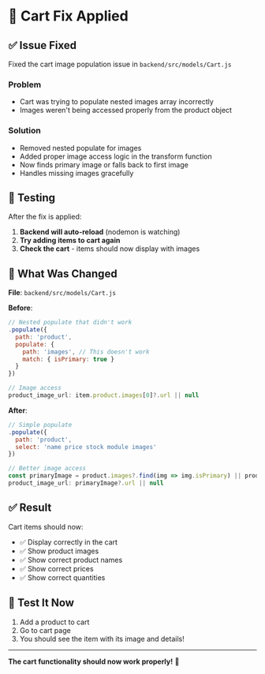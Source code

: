 # 🛒 Cart Fix Applied

## ✅ **Issue Fixed**

Fixed the cart image population issue in `backend/src/models/Cart.js`

### **Problem**
- Cart was trying to populate nested images array incorrectly
- Images weren't being accessed properly from the product object

### **Solution**
- Removed nested populate for images
- Added proper image access logic in the transform function
- Now finds primary image or falls back to first image
- Handles missing images gracefully

## 🔄 **Testing**

After the fix is applied:

1. **Backend will auto-reload** (nodemon is watching)
2. **Try adding items to cart again**
3. **Check the cart** - items should now display with images

## 📝 **What Was Changed**

**File**: `backend/src/models/Cart.js`

**Before**:
```javascript
// Nested populate that didn't work
.populate({
  path: 'product',
  populate: {
    path: 'images', // This doesn't work
    match: { isPrimary: true }
  }
})

// Image access
product_image_url: item.product.images[0]?.url || null
```

**After**:
```javascript
// Simple populate
.populate({
  path: 'product',
  select: 'name price stock module images'
})

// Better image access
const primaryImage = product.images?.find(img => img.isPrimary) || product.images?.[0];
product_image_url: primaryImage?.url || null
```

## ✅ **Result**

Cart items should now:
- ✅ Display correctly in the cart
- ✅ Show product images
- ✅ Show correct product names
- ✅ Show correct prices
- ✅ Show correct quantities

## 🧪 **Test It Now**

1. Add a product to cart
2. Go to cart page
3. You should see the item with its image and details!

---

**The cart functionality should now work properly!** 🎉
